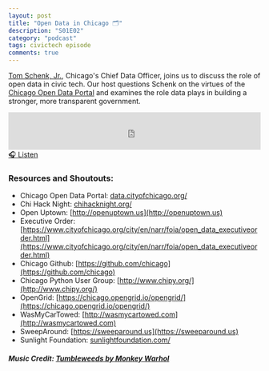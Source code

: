 ```yaml
---
layout: post
title: "Open Data in Chicago 🗂"
description: "S01E02"
category: "podcast"
tags: civictech episode
comments: true
---
```

[Tom Schenk, Jr.](https://twitter.com/tomschenkjr), Chicago's Chief Data Officer, joins us to discuss the role of open data in civic tech. Our host questions Schenk on the virtues of the [Chicago Open Data Portal](https://data.cityofchicago.org/) and examines the role data plays in building a stronger, more transparent government.

<iframe width="100%" height="75" scrolling="no" frameborder="no" allow="autoplay" src="https://w.soundcloud.com/player/?url=https%3A//api.soundcloud.com/tracks/413141940&color=%23070707&auto_play=false&hide_related=false&show_comments=true&show_user=true&show_reposts=false&show_teaser=true&visual=true"></iframe>
<a href="https://soundcloud.com/user-227289754/s01e02-open-data-in-chicago" target="_blank">🎧 Listen</a>

### Resources and Shoutouts:
- Chicago Open Data Portal: [data.cityofchicago.org/](data.cityofchicago.org/)
- Chi Hack Night: [chihacknight.org/](data.cityofchicago.org/)
- Open Uptown: [http://openuptown.us](http://openuptown.us)
- Executive Order: [https://www.cityofchicago.org/city/en/narr/foia/open_data_executiveorder.html](https://www.cityofchicago.org/city/en/narr/foia/open_data_executiveorder.html)
- Chicago Github: [https://github.com/chicago](https://github.com/chicago)
- Chicago Python User Group: [http://www.chipy.org/](http://www.chipy.org/)
- OpenGrid: [https://chicago.opengrid.io/opengrid/](https://chicago.opengrid.io/opengrid/)
- WasMyCarTowed: [http://wasmycartowed.com](http://wasmycartowed.com)
- SweepAround: [https://sweeparound.us](https://sweeparound.us)
- Sunlight Foundation: [sunlightfoundation.com/](sunlightfoundation.com/)

##### Music Credit: [Tumbleweeds by Monkey Warhol](http://freemusicarchive.org/music/Monkey_Warhol/Lonely_Hearts_Challenge/Monkey_Warhol_-_Tumbleweeds)
